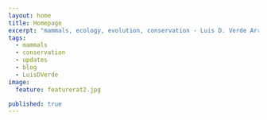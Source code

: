 ```yaml
---
layout: home
title: Homepage
excerpt: "mammals, ecology, evolution, conservation - Luis D. Verde Arregoitia Research Page"
tags: 
  - mammals
  - conservation  
  - updates
  - blog
  - LuisDVerde
image:
  feature: featurerat2.jpg

published: true
---
```


